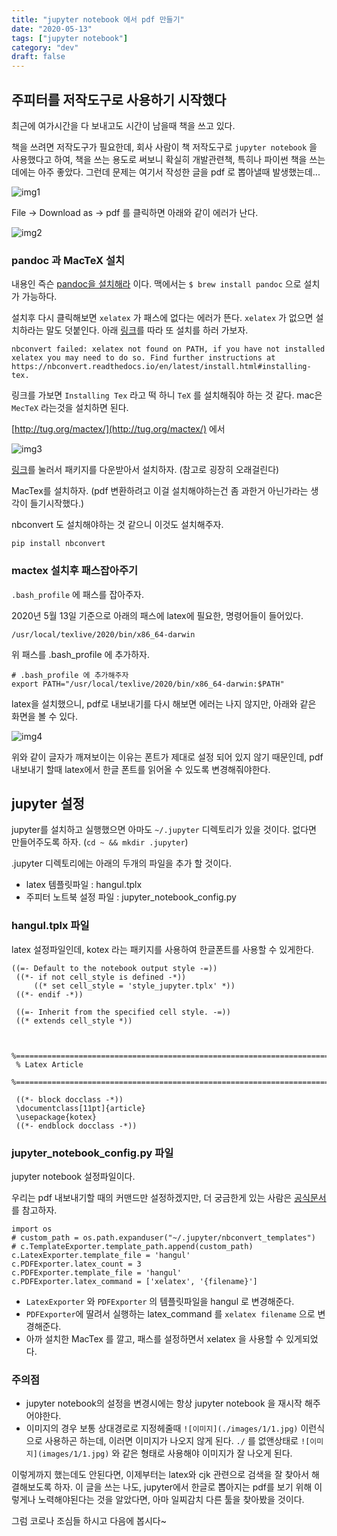 ```yaml
---
title: "jupyter notebook 에서 pdf 만들기"
date: "2020-05-13"
tags: ["jupyter notebook"]
category: "dev"
draft: false
---
```


## 주피터를 저작도구로 사용하기 시작했다

최근에 여가시간을 다 보내고도 시간이 남을때 책을 쓰고 있다.

책을 쓰려면 저작도구가 필요한데, 회사 사람이 책 저작도구로 `jupyter notebook` 을 사용했다고 하여,
책을 쓰는 용도로 써보니 확실히 개발관련책, 특히나 파이썬 책을 쓰는데에는 아주 좋았다.
그런데 문제는 여기서 작성한 글을 pdf 로 뽑아낼때 발생했는데...

![img1](../../images/20200129/1.png)

File -> Download as -> pdf 를 클릭하면 아래와 같이 에러가 난다.

![img2](../../images/20200129/2.png)

### pandoc 과 MacTeX 설치

내용인 즉슨 [pandoc을 설치해라](http://pandoc.org/installing.html) 이다.
맥에서는 `$ brew install pandoc` 으로 설치가 가능하다.

설치후 다시 클릭해보면
`xelatex` 가 패스에 없다는 에러가 뜬다. `xelatex` 가 없으면 설치하라는 말도 덧붙인다.
아래 [링크](https://nbconvert.readthedocs.io/en/latest/install.html#installing-tex)를 따라 또 설치를 하러 가보자.

```
nbconvert failed: xelatex not found on PATH, if you have not installed
xelatex you may need to do so. Find further instructions at
https://nbconvert.readthedocs.io/en/latest/install.html#installing-tex.
```

링크를 가보면 `Installing Tex` 라고 떡 하니 `TeX` 를 설치해줘야 하는 것 같다.
mac은 `MecTeX` 라는것을 설치하면 된다.

[http://tug.org/mactex/](http://tug.org/mactex/) 에서

![img3](../../images/20200129/3.png)

[링크](http://tug.org/cgi-bin/mactex-download/MacTeX.pkg)를 눌러서 패키지를 다운받아서 설치하자. (참고로 굉장히 오래걸린다)

MacTex를 설치하자. (pdf 변환하려고 이걸 설치해야하는건 좀 과한거 아닌가라는 생각이 들기시작했다.)

nbconvert 도 설치해야하는 것 같으니 이것도 설치해주자.

```
pip install nbconvert
```

### mactex 설치후 패스잡아주기

`.bash_profile` 에 패스를 잡아주자.

2020년 5월 13일 기준으로 아래의 패스에 latex에 필요한, 명령어들이 들어있다.

```
/usr/local/texlive/2020/bin/x86_64-darwin
```

위 패스를 .bash_profile 에 추가하자.

```
# .bash_profile 에 추가해주자
export PATH="/usr/local/texlive/2020/bin/x86_64-darwin:$PATH"
```

latex을 설치했으니, pdf로 내보내기를 다시 해보면 에러는 나지 않지만, 아래와 같은 화면을 볼 수 있다.

![img4](../../images/20200129/4.png)

위와 같이 글자가 깨져보이는 이유는 폰트가 제대로 설정 되어 있지 않기 때문인데,
pdf내보내기 할때 latex에서 한글 폰트를 읽어올 수 있도록 변경해줘야한다.

## jupyter 설정

jupyter를 설치하고 실행했으면 아마도 `~/.jupyter` 디렉토리가 있을 것이다.
없다면 만들어주도록 하자. (`cd ~ && mkdir .jupyter`)

.jupyter 디렉토리에는 아래의 두개의 파일을 추가 할 것이다.

- latex 템플릿파일 : hangul.tplx
- 주피터 노트북 설정 파일 : jupyter_notebook_config.py

### hangul.tplx 파일

latex 설정파일인데, kotex 라는 패키지를 사용하여 한글폰트를 사용할 수 있게한다.

```
((=- Default to the notebook output style -=))
 ((*- if not cell_style is defined -*))
     ((* set cell_style = 'style_jupyter.tplx' *))
 ((*- endif -*))

 ((=- Inherit from the specified cell style. -=))
 ((* extends cell_style *))


 %===============================================================================
 % Latex Article
 %===============================================================================

 ((*- block docclass -*))
 \documentclass[11pt]{article}
 \usepackage{kotex}
 ((*- endblock docclass -*))
```

### jupyter_notebook_config.py 파일

jupyter notebook 설정파일이다.

우리는 pdf 내보내기할 때의 커맨드만 설정하겠지만, 더 궁금한게 있는 사람은 [공식문서](https://jupyter-notebook.readthedocs.io/en/stable/config_overview.html?highlight=jupyter_notebook_config)를 참고하자.

```
import os
# custom_path = os.path.expanduser("~/.jupyter/nbconvert_templates")
# c.TemplateExporter.template_path.append(custom_path)
c.LatexExporter.template_file = 'hangul'
c.PDFExporter.latex_count = 3
c.PDFExporter.template_file = 'hangul'
c.PDFExporter.latex_command = ['xelatex', '{filename}']
```

- `LatexExporter` 와 `PDFExporter` 의 템플릿파일을 hangul 로 변경해준다.
- `PDFExporter`에 딸려서 실행하는 latex_command 를 `xelatex filename` 으로 변경해준다.
- 아까 설치한 MacTex 를 깔고, 패스를 설정하면서 xelatex 을 사용할 수 있게되었다.

### 주의점

- jupyter notebook의 설정을 변경시에는 항상 jupyter notebook 을 재시작 해주어야한다.
- 이미지의 경우 보통 상대경로로 지정헤줄때 `![이미지](./images/1/1.jpg)` 이런식으로 사용하곤 하는데, 이러면 이미지가 나오지 않게 된다. `./` 를 없앤상태로 `![이미지](images/1/1.jpg)` 와 같은 형태로 사용해야 이미지가 잘 나오게 된다.

이렇게까지 했는데도 안된다면, 이제부터는 latex와 cjk 관련으로 검색을 잘 찾아서 해결해보도록 하자.
이 글을 쓰는 나도, jupyter에서 한글로 뽑아지는 pdf를 보기 위해 이렇게나 노력해야된다는 것을 알았다면,
아마 일찌감치 다른 툴을 찾아봤을 것이다.

그럼 코로나 조심들 하시고 다음에 봅시다~
